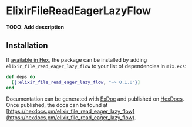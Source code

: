 # ElixirFileReadEagerLazyFlow

**TODO: Add description**

## Installation

If [available in Hex](https://hex.pm/docs/publish), the package can be installed
by adding `elixir_file_read_eager_lazy_flow` to your list of dependencies in `mix.exs`:

```elixir
def deps do
  [{:elixir_file_read_eager_lazy_flow, "~> 0.1.0"}]
end
```

Documentation can be generated with [ExDoc](https://github.com/elixir-lang/ex_doc)
and published on [HexDocs](https://hexdocs.pm). Once published, the docs can
be found at [https://hexdocs.pm/elixir_file_read_eager_lazy_flow](https://hexdocs.pm/elixir_file_read_eager_lazy_flow).

